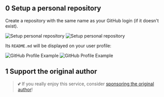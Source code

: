 ## 0️ Setup a personal repository

Create a repository with the same name as your GitHub login (if it doesn't exist).

![Setup personal repository](/.github/readme/imgs/setup_personal_repository.light.png#gh-light-mode-only)
![Setup personal repository](/.github/readme/imgs/setup_personal_repository.dark.png#gh-dark-mode-only)

Its `README.md` will be displayed on your user profile:

![GitHub Profile Example](/.github/readme/imgs/example_github_profile.light.png#gh-light-mode-only)
![GitHub Profile Example](/.github/readme/imgs/example_github_profile.dark.png#gh-dark-mode-only)

## 1 Support the original author

> 💕 If you really enjoy this service, consider [sponsoring the original author](https://github.com/sponsors/lowlighter)!
